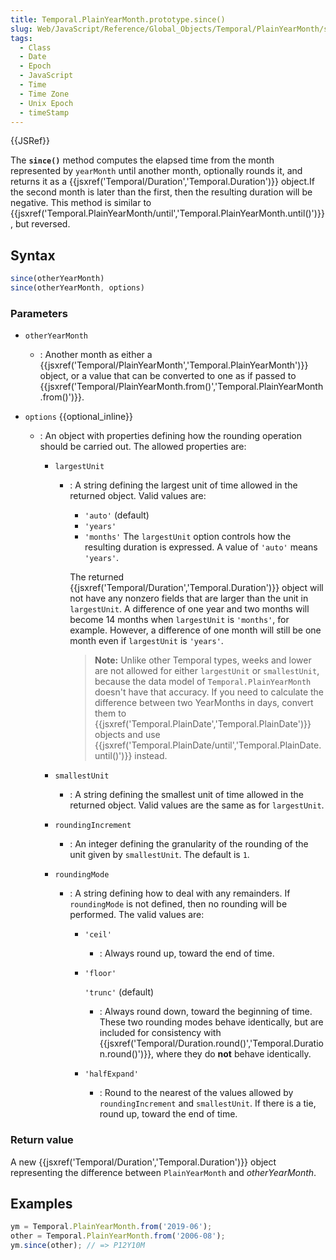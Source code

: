 ```yaml
---
title: Temporal.PlainYearMonth.prototype.since()
slug: Web/JavaScript/Reference/Global_Objects/Temporal/PlainYearMonth/since
tags:
  - Class
  - Date
  - Epoch
  - JavaScript
  - Time
  - Time Zone
  - Unix Epoch
  - timeStamp
---
```

{{JSRef}}

The **`since()`** method computes the elapsed time from the month represented by
`yearMonth` until another month, optionally rounds it, and returns it as a
{{jsxref('Temporal/Duration','Temporal.Duration')}} object.If
the second month is later than the first, then the resulting duration will be
negative. This method is similar to
{{jsxref('Temporal.PlainYearMonth/until','Temporal.PlainYearMonth.until()')}},
but reversed.

## Syntax

```js
since(otherYearMonth)
since(otherYearMonth, options)
```

### Parameters

- `otherYearMonth`
  - : Another month as either a
    {{jsxref('Temporal/PlainYearMonth','Temporal.PlainYearMonth')}}
    object, or a value that can be converted to one as if passed to
    {{jsxref('Temporal/PlainYearMonth.from()','Temporal.PlainYearMonth.from()')}}.
- `options` {{optional_inline}}

  - : An object with properties defining how the rounding operation should be
    carried out. The allowed properties are:

    - `largestUnit`

      - : A string defining the largest unit of time allowed in the returned
        object. Valid values are:

        - `'auto'` (default)
        - `'years'`
        - `'months'` The `largestUnit` option controls how the resulting
          duration is expressed. A value of `'auto'` means `'years'`.

        The returned
        {{jsxref('Temporal/Duration','Temporal.Duration')}}
        object will not have any nonzero fields that are larger than the unit in
        `largestUnit`. A difference of one year and two months will become 14
        months when `largestUnit` is `'months'`, for example. However, a
        difference of one month will still be one month even if `largestUnit` is
        `'years'`.

        > **Note:** Unlike other Temporal types, weeks and lower are not allowed
        > for either `largestUnit` or `smallestUnit`, because the data model of
        > `Temporal.PlainYearMonth` doesn't have that accuracy. If you need to
        > calculate the difference between two YearMonths in days, convert them
        > to
        > {{jsxref('Temporal.PlainDate','Temporal.PlainDate')}}
        > objects and use
        > {{jsxref('Temporal.PlainDate/until','Temporal.PlainDate.until()')}}
        > instead.

    - `smallestUnit`
      - : A string defining the smallest unit of time allowed in the returned
        object. Valid values are the same as for `largestUnit`.
    - `roundingIncrement`
      - : An integer defining the granularity of the rounding of the unit given
        by `smallestUnit`. The default is `1`.
    - `roundingMode`

      - : A string defining how to deal with any remainders. If `roundingMode`
        is not defined, then no rounding will be performed. The valid values
        are:

        - `'ceil'`
          - : Always round up, toward the end of time.
        - `'floor'`

          `'trunc'` (default)

          - : Always round down, toward the beginning of time. These two
            rounding modes behave identically, but are included for consistency
            with
            {{jsxref('Temporal/Duration.round()','Temporal.Duration.round()')}},
            where they do **not** behave identically.

        - `'halfExpand'`
          - : Round to the nearest of the values allowed by `roundingIncrement`
            and `smallestUnit`. If there is a tie, round up, toward the end of
            time.

### Return value

A new {{jsxref('Temporal/Duration','Temporal.Duration')}}
object representing the difference between `PlainYearMonth` and
_otherYearMonth_.

## Examples

```js
ym = Temporal.PlainYearMonth.from('2019-06');
other = Temporal.PlainYearMonth.from('2006-08');
ym.since(other); // => P12Y10M
```
